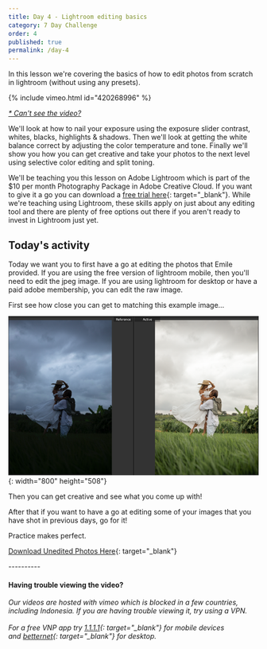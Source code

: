 ```yaml
---
title: Day 4 - Lightroom editing basics
category: 7 Day Challenge
order: 4
published: true
permalink: /day-4
---
```


In this lesson we're covering the basics of how to edit photos from scratch in lightroom (without using any presets).&nbsp;

{% include vimeo.html id="420268996" %}

[*\* Can't see the video?*](#video-notice)

We'll look at how to nail your exposure using the exposure slider contrast, whites, blacks, highlights & shadows. Then we'll look at getting the white balance correct by adjusting the color temperature and tone. Finally we'll show you how you can get creative and take your photos to the next level using selective color editing and split toning.&nbsp;

We'll be teaching you this lesson on Adobe Lightroom which is part of the $10 per month Photography Package in Adobe Creative Cloud. If you want to give it a go you can download a [free trial here](https://www.adobe.com/products/photoshop-lightroom/free-trial-download.html){: target="_blank"}. While we're teaching using Lightroom, these skills apply on just about any editing tool and there are plenty of free options out there if you aren't ready to invest in Lightroom just yet.&nbsp;&nbsp;

## Today's activity

Today we want you to first have a go at editing the photos that Emile provided. If you are using the free version of lightroom mobile, then you'll need to edit the jpeg image. If you are using lightroom for desktop or have a paid adobe membership, you can edit the raw image.

First see how close you can get to matching this example image…

![](/uploads/screen-shot-2020-05-19-at-8-53-36-pm.png){: width="800" height="508"}

Then you can get creative and see what you come up with\!

After that if you want to have a go at editing some of your images that you have shot in previous days, go for it\!

Practice makes perfect.

[Download Unedited Photos Here](https://drive.google.com/open?id=1yyAbkaRzcM9QR99atbUl9UW0YhrEpVhV){: target="_blank"}


\----------


<h4 id="video-notice">Having trouble viewing the video? </h4> 

*Our videos are hosted with vimeo which is blocked in a few countries, including Indonesia. If you are having trouble viewing it, try using a VPN.<br><br>For a free VNP app try&nbsp;[1\.1.1.1](http://1.1.1.1){: target="_blank"}&nbsp;for mobile devices and&nbsp;[betternet](https://www.betternet.co/){: target="_blank"} for desktop. &nbsp;*